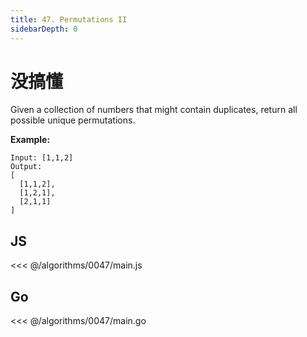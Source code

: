 ```yaml
---
title: 47. Permutations II
sidebarDepth: 0
---
```


# 没搞懂

Given a collection of numbers that might contain duplicates, return all possible unique permutations.

**Example:**

```
Input: [1,1,2]
Output:
[
  [1,1,2],
  [1,2,1],
  [2,1,1]
]
```

## JS

<<< @/algorithms/0047/main.js

## Go

<<< @/algorithms/0047/main.go
